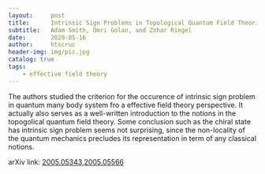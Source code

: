 ```yaml
---
layout:     post
title:      Intrinsic Sign Problems in Topological Quantum Field Theories
subtitle:   Adam Smith, Omri Golan, and Zohar Ringel
date:       2020-05-16
author:     htscruc
header-img: img/pic.jpg
catalog: true
tags:
    - effective field theory
---
```


The authors studied the criterion for the occurence of intrinsic sign problem in quantum many body system fro a effective field theory perspective. It actually also serves as a well-written introduction to the notions in the topogolical quantum field theory. Some conclusion such as the chiral state has intrinsic sign problem seems not surprising, since the non-locality of the quantum mechanics precludes its representation in term of any classical notions.  

arXiv link: [2005.05343](https://arxiv.org/abs/2005.05343v1),[2005.05566](https://arxiv.org/abs/2005.05566v1)




